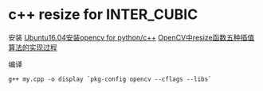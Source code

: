 # c++ resize for INTER_CUBIC

安装
[Ubuntu16.04安装opencv for python/c++](https://www.cnblogs.com/Penn000/p/6790504.html)
[OpenCV中resize函数五种插值算法的实现过程](https://blog.csdn.net/fengbingchun/article/details/17335477)


编译

```
g++ my.cpp -o display `pkg-config opencv --cflags --libs`
```
